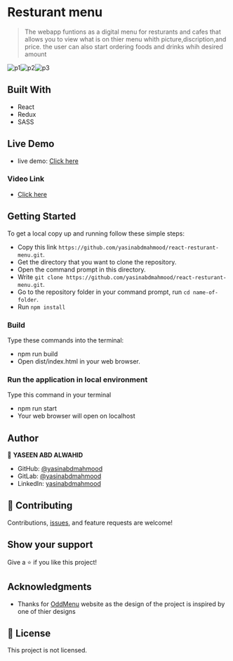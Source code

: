 # Resturant menu

>The webapp funtions as a digital menu for resturants and cafes that allows you to view what is on thier menu whith picture,discription,and price. the user can also start ordering foods and drinks whih desired amount 

![p1](https://user-images.githubusercontent.com/97350474/197334558-b85d4732-8967-40a1-a3d3-93468c17ebd3.png)![p2](https://user-images.githubusercontent.com/97350474/197334571-c8e4c0c6-e9a4-4d8d-a510-6435b0ba989f.png)![p3](https://user-images.githubusercontent.com/97350474/197334633-84d49b40-555d-4c90-a740-cd88695214e9.png)





## Built With

- React
- Redux
- SASS




## Live Demo

- live demo: [Click here](https://aesthetic-queijadas-f18c90.netlify.app)

### Video Link

- [Click here](https://drive.google.com/file/d/1VvIjeALtPvCYoudo-fFKRO6J01mEHtho/view?usp=sharing)

## Getting Started

To get a local copy up and running follow these simple steps:

- Copy this link `https://github.com/yasinabdmahmood/react-resturant-menu.git`.
- Get the directory that you want to clone the repository.
- Open the command prompt in this directory.
- Write `git clone https://github.com/yasinabdmahmood/react-resturant-menu.git`.
- Go to the repository folder in your command prompt, run `cd name-of-folder`.
- Run `npm install`

### Build

Type these commands into the terminal:

- npm run build
- Open dist/index.html in your web browser.

### Run the application in local environment

Type this command in your terminal

- npm run start
- Your web browser will open on localhost



## Author

👤 **YASEEN ABD ALWAHID**

- GitHub: [@yasinabdmahmood](https://github.com/yasinabdmahmood)
- GitLab: [@yasinabdmahmood ](https://gitlab.com/yasinabdmahmood)
- LinkedIn: [yasinabdmahmood](https://iq.linkedin.com/in/yaseen-abd-alwahid-604968232?trk=people_directory)

## 🤝 Contributing

Contributions, [issues](https://github.com/yasinabdmahmood/react-resturant-menu/issues), and feature requests are welcome!

## Show your support

Give a ⭐️ if you like this project!

## Acknowledgments


- Thanks for  [OddMenu](https://oddmenu.com/) website as the design of the project is inspired by one of thier designs

## 📝 License

This project is not licensed.

